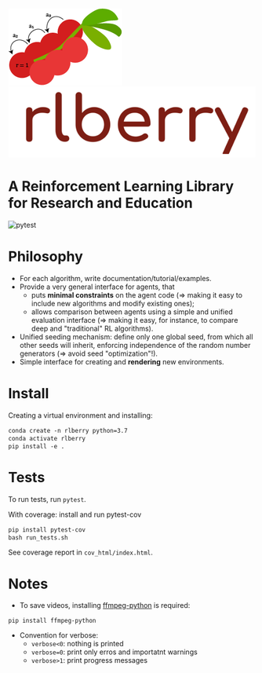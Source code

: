 ![rlberry](logo/berries.png)
![rlberry](logo/rlberry_logo.png)

# A Reinforcement Learning Library for Research and Education 

![pytest](https://github.com/rlberry-py/rlberry/workflows/test/badge.svg)

# Philosophy

* For each algorithm, write documentation/tutorial/examples.
* Provide a very general interface for agents, that
    * puts **minimal constraints** on the agent code (=> making it easy to include new algorithms and modify existing ones);
    * allows comparison between agents using a simple and unified evaluation interface (=> making it easy, for instance, to compare deep and "traditional" RL algorithms).
* Unified seeding mechanism: define only one global seed, from which all other seeds will inherit, enforcing independence of the random number generators (=> avoid seed "optimization"!).
* Simple interface for creating and **rendering** new environments. 


# Install

Creating a virtual environment and installing:

```
conda create -n rlberry python=3.7
conda activate rlberry
pip install -e .
```

# Tests

To run tests, run `pytest`.

With coverage: install and run pytest-cov
```
pip install pytest-cov
bash run_tests.sh
```

See coverage report in `cov_html/index.html`.


# Notes

* To save videos, installing [ffmpeg-python](https://github.com/kkroening/ffmpeg-python) is required:
```
pip install ffmpeg-python
```

* Convention for verbose:
    * `verbose<0`: nothing is printed
    * `verbose=0`: print only erros and importatnt warnings
    * `verbose>1`: print progress messages
